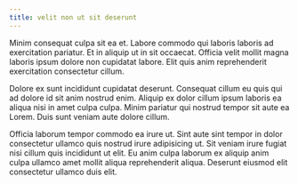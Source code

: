 ```yaml
---
title: velit non ut sit deserunt
---
```


Minim consequat culpa sit ea et. Labore commodo qui laboris laboris ad exercitation pariatur. Et in aliquip ut in sit occaecat. Officia velit mollit magna laboris ipsum dolore non cupidatat labore. Elit quis anim reprehenderit exercitation consectetur cillum.

Dolore ex sunt incididunt cupidatat deserunt. Consequat cillum eu quis qui ad dolore id sit anim nostrud enim. Aliquip ex dolor cillum ipsum laboris ea aliqua nisi in amet culpa culpa. Minim pariatur qui nostrud tempor sit aute ea Lorem. Duis sunt veniam aute dolore cillum.

Officia laborum tempor commodo ea irure ut. Sint aute sint tempor in dolor consectetur ullamco quis nostrud irure adipisicing ut. Sit veniam irure fugiat nisi cillum quis incididunt ut elit. Eu anim culpa laborum ex aliquip anim culpa ullamco amet mollit aliqua reprehenderit aliqua. Deserunt eiusmod elit consectetur ullamco duis elit.